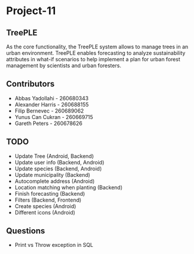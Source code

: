 # Project-11
## TreePLE

As the core functionality, the TreePLE system allows to manage trees in an urban environment.
TreePLE enables forecasting to analyze sustainability attributes in what-if scenarios to help implement a plan for urban forest management by scientists and urban foresters.

## Contributors

* Abbas Yadollahi - 260680343
* Alexander Harris - 260688155
* Filip Bernevec - 260689062
* Yunus Can Cukran - 260669715
* Gareth Peters - 260678626

## TODO

* Update Tree (Android, Backend)
* Update user info (Backend, Android)
* Update species (Backend, Android)
* Update municipality (Backend)
* Autocomplete address (Android)
* Location matching when planting (Backend)
* Finish forecasting (Backend)
* Filters (Backend, Frontend)
* Create species (Android)
* Different icons (Android)

## Questions

* Print vs Throw exception in SQL